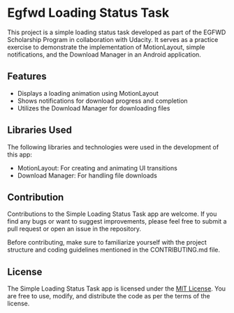 # Egfwd Loading Status Task

This project is a simple loading status task developed as part of the EGFWD Scholarship Program in collaboration with Udacity. It serves as a practice exercise to demonstrate the implementation of MotionLayout, simple notifications, and the Download Manager in an Android application.

## Features

- Displays a loading animation using MotionLayout
- Shows notifications for download progress and completion
- Utilizes the Download Manager for downloading files

## Libraries Used

The following libraries and technologies were used in the development of this app:

- MotionLayout: For creating and animating UI transitions
- Download Manager: For handling file downloads


## Contribution

Contributions to the Simple Loading Status Task app are welcome. If you find any bugs or want to suggest improvements, please feel free to submit a pull request or open an issue in the repository.

Before contributing, make sure to familiarize yourself with the project structure and coding guidelines mentioned in the CONTRIBUTING.md file.

## License

The Simple Loading Status Task app is licensed under the [MIT License](LICENSE). You are free to use, modify, and distribute the code as per the terms of the license.
